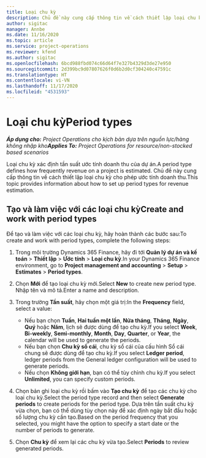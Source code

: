 ```yaml
---
title: Loại chu kỳ
description: Chủ đề này cung cấp thông tin về cách thiết lập loại chu kỳ cho phép ước tính doanh thu.
author: sigitac
manager: Annbe
ms.date: 11/16/2020
ms.topic: article
ms.service: project-operations
ms.reviewer: kfend
ms.author: sigitac
ms.openlocfilehash: 6bcd988fbd074c66d64f7e327b4329d3de27e950
ms.sourcegitcommit: 2d399bc9d07807626f0d6b2d0cf304240c47591c
ms.translationtype: HT
ms.contentlocale: vi-VN
ms.lasthandoff: 11/17/2020
ms.locfileid: "4531593"
---
```

# <a name="period-types"></a><span data-ttu-id="c4a56-103">Loại chu kỳ</span><span class="sxs-lookup"><span data-stu-id="c4a56-103">Period types</span></span>

<span data-ttu-id="c4a56-104">_**Áp dụng cho:** Project Operations cho kịch bản dựa trên nguồn lực/hàng không nhập kho_</span><span class="sxs-lookup"><span data-stu-id="c4a56-104">_**Applies To:** Project Operations for resource/non-stocked based scenarios_</span></span>

<span data-ttu-id="c4a56-105">Loại chu kỳ xác định tần suất ước tính doanh thu của dự án.</span><span class="sxs-lookup"><span data-stu-id="c4a56-105">A period type defines how frequently revenue on a project is estimated.</span></span> <span data-ttu-id="c4a56-106">Chủ đề này cung cấp thông tin về cách thiết lập loại chu kỳ cho phép ước tính doanh thu.</span><span class="sxs-lookup"><span data-stu-id="c4a56-106">This topic provides information about how to set up period types for revenue estimation.</span></span> 

## <a name="create-and-work-with-period-types"></a><span data-ttu-id="c4a56-107">Tạo và làm việc với các loại chu kỳ</span><span class="sxs-lookup"><span data-stu-id="c4a56-107">Create and work with period types</span></span>
<span data-ttu-id="c4a56-108">Để tạo và làm việc với các loại chu kỳ, hãy hoàn thành các bước sau:</span><span class="sxs-lookup"><span data-stu-id="c4a56-108">To create and work with period types, complete the following steps:</span></span>

1. <span data-ttu-id="c4a56-109">Trong môi trường Dynamics 365 Finance, hãy đi tới **Quản lý dự án và kế toán** > **Thiết lập** > **Ước tính** > **Loại chu kỳ**.</span><span class="sxs-lookup"><span data-stu-id="c4a56-109">In your Dynamics 365 Finance environment, go to **Project management and accounting** > **Setup** > **Estimates** > **Period types**.</span></span>
2. <span data-ttu-id="c4a56-110">Chọn **Mới** để tạo loại chu kỳ mới.</span><span class="sxs-lookup"><span data-stu-id="c4a56-110">Select **New** to create new period type.</span></span> <span data-ttu-id="c4a56-111">Nhập tên và mô tả.</span><span class="sxs-lookup"><span data-stu-id="c4a56-111">Enter a name and description.</span></span>
3. <span data-ttu-id="c4a56-112">Trong trường **Tần suất**, hãy chọn một giá trị:</span><span class="sxs-lookup"><span data-stu-id="c4a56-112">In the **Frequency** field, select a value:</span></span>

    - <span data-ttu-id="c4a56-113">Nếu bạn chọn **Tuần**, **Hai tuần một lần**, **Nửa tháng**, **Tháng**, **Ngày**, **Quý** hoặc **Năm**, lịch sẽ được dùng để tạo chu kỳ.</span><span class="sxs-lookup"><span data-stu-id="c4a56-113">If you select **Week**, **Bi-weekly**, **Semi-monthly**, **Month**, **Day**, **Quarter**, or **Year**, the calendar will be used to generate the periods.</span></span> 
    - <span data-ttu-id="c4a56-114">Nếu bạn chọn **Chu kỳ sổ cái**, chu kỳ sổ cái của cấu hình Sổ cái chung sẽ được dùng để tạo chu kỳ.</span><span class="sxs-lookup"><span data-stu-id="c4a56-114">If you select **Ledger period**, ledger periods from the General ledger configuration will be used to generate periods.</span></span>
    - <span data-ttu-id="c4a56-115">Nếu chọn **Không giới hạn**, bạn có thể tùy chỉnh chu kỳ.</span><span class="sxs-lookup"><span data-stu-id="c4a56-115">If you select **Unlimited**, you can specify custom periods.</span></span>
4. <span data-ttu-id="c4a56-116">Chọn bản ghi loại chu kỳ rồi bấm vào **Tạo chu kỳ** để tạo các chu kỳ cho loại chu kỳ.</span><span class="sxs-lookup"><span data-stu-id="c4a56-116">Select the period type record and then select **Generate periods** to create periods for the period type.</span></span> <span data-ttu-id="c4a56-117">Dựa trên tần suất chu kỳ vừa chọn, bạn có thể dùng tùy chọn này để xác định ngày bắt đầu hoặc số lượng chu kỳ cần tạo.</span><span class="sxs-lookup"><span data-stu-id="c4a56-117">Based on the period frequency that you selected, you might have the option to specify a start date or the number of periods to generate.</span></span>
5. <span data-ttu-id="c4a56-118">Chọn **Chu kỳ** để xem lại các chu kỳ vừa tạo.</span><span class="sxs-lookup"><span data-stu-id="c4a56-118">Select **Periods** to review generated periods.</span></span>

